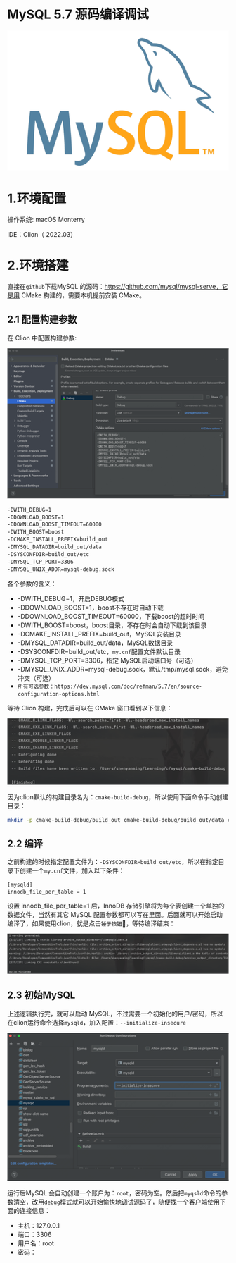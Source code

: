 # MySQL 5.7 源码编译调试
![](./docs/logo.png)

# 1.环境配置

操作系统: macOS Monterry

IDE：Clion（ 2022.03）

# 2.环境搭建

直接在`github`下载MySQL 的源码：https://github.com/mysql/mysql-serve，它是用 CMake 构建的，需要本机提前安装 CMake。

## 2.1 配置构建参数

 在 Clion 中配置构建参数:

![](./docs/clion-配置cmake构建环境.png)

```bash
-DWITH_DEBUG=1
-DDOWNLOAD_BOOST=1
-DDOWNLOAD_BOOST_TIMEOUT=60000
-DWITH_BOOST=boost
-DCMAKE_INSTALL_PREFIX=build_out
-DMYSQL_DATADIR=build_out/data
-DSYSCONFDIR=build_out/etc
-DMYSQL_TCP_PORT=3306
-DMYSQL_UNIX_ADDR=mysql-debug.sock
```

各个参数的含义：

- -DWITH_DEBUG=1，开启DEBUG模式
- -DDOWNLOAD_BOOST=1，boost不存在时自动下载
- -DDOWNLOAD_BOOST_TIMEOUT=60000，下载boost的超时时间
- -DWITH_BOOST=boost，boost目录，不存在时会自动下载到该目录
- -DCMAKE_INSTALL_PREFIX=build_out，MySQL安装目录
- -DMYSQL_DATADIR=build_out/data，MySQL数据目录
- -DSYSCONFDIR=build_out/etc，`my.cnf`配置文件默认目录
- -DMYSQL_TCP_PORT=3306，指定 MySQL启动端口号（可选）
- -DMYSQL_UNIX_ADDR=mysql-debug.sock，默认/tmp/mysql.sock，避免冲突（可选）
- `所有可选参数：https://dev.mysql.com/doc/refman/5.7/en/source-configuration-options.html`

等待 Clion 构建，完成后可以在 CMake 窗口看到以下信息：

![](./docs/mysql-cmake构建成功.png)

因为clion默认的构建目录名为：`cmake-build-debug`，所以使用下面命令手动创建目录：

```bash
mkdir -p cmake-build-debug/build_out cmake-build-debug/build_out/data cmake-build-debug/build_out/etc
```

## 2.2 编译

之前构建的时候指定配置文件为：`-DSYSCONFDIR=build_out/etc`，所以在指定目录下创建一个`my.cnf`文件，加入以下条件：

```cobol
[mysqld]
innodb_file_per_table = 1
```

设置 innodb_file_per_table=1 后，InnoDB 存储引擎将为每个表创建一个单独的数据文件，当然有其它 MySQL 配置参数都可以写在里面。后面就可以开始启动编译了，如果使用clion，就是点击`锤子按钮`🔨，等待编译结束：

![](./docs/mysql-build编译成功.png)

## 2.3 初始MySQL

上述逻辑执行完，就可以启动 MySQL，不过需要一个初始化的用户/密码，所以在clion运行命令选择`mysqld`，加入配置：`--initialize-insecure`

![](./docs/初始化mysqld.png)

运行后MySQL 会自动创建一个账户为：`root`，密码为空。然后把`myqsld`命令的参数清空，改用`debug`模式就可以开始愉快地调试源码了，随便找一个客户端使用下面的连接信息：

- 主机：127.0.0.1
- 端口：3306
- 用户名：root
- 密码：
